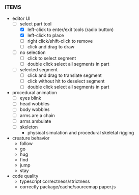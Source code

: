 #

### ITEMS

* editor UI
    - [ ] select part tool
        - [x] left-click to enter/exit tools (radio button)
        - [x] left-click to place
        - [ ] right click/shift-click to remove
        - [ ] click and drag to draw
    - [ ] no selection
        - [ ] click to select segment
        - [ ] double click select all segments in part
    - [ ] selected segment
        - [ ] click and drag to translate segment
        - [ ] click without hit to deselect segment
        - [ ] double click select all segments in part
* procedural animation
    - [ ] eyes blink
    - [ ] head wobbles
    - [ ] body wobbles
    - [ ] arms are a chain
    - [ ] arms ambulate
    - [ ] skeleton
        * physical simulation and procedural skeletal rigging
* creature behavior
    * follow
    * go
    * hug
    * find
    * jump
    * stay
* code quality
    * typescript correctness/strictness
    * correctly package/cache/sourcemap paper.js